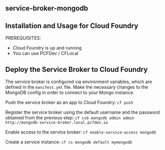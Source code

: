 ## service-broker-mongodb

## Installation and Usage for Cloud Foundry

PREREQUISITES:
- Cloud Foundry is up and running
- You can use PCFDev / CFLocal

## Deploy the Service Broker to Cloud Foundry

The service broker is configured via environment variables, which are defined in the `manifest.yml` file. Make the necessary changes to the MongoDB config in order to connect to your Mongo instance.

Push the service broker as an app to Cloud Foundry:
`cf push`

Register the service broker using the default username and the password obtained from the previous step:
`cf csb mongodb admin admin http://mongodb-service-broker.local.pcfdev.io`

Enable access to the service broker:
`cf enable-service-access mongodb`

Create a service instance:
`cf cs mongodb default mymongodb`